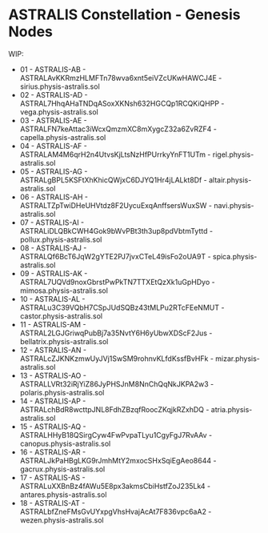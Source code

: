 # ASTRALIS Constellation - Genesis Nodes


WIP:

- 01 - ASTRALIS-AB - ASTRALAvKKRmzHLMFTn78wva6xnt5eiVZcUKwHAWCJ4E - sirius.physis-astralis.sol
- 02 - ASTRALIS-AD - ASTRAL7HhqAHaTNDqASoxXKNsh632HGCQp1RCQKiQHPP - vega.physis-astralis.sol
- 03 - ASTRALIS-AE - ASTRALFN7keAttac3iWcxQmzmXC8mXygcZ32a6ZvRZF4 - capella.physis-astralis.sol
- 04 - ASTRALIS-AF - ASTRALAM4M6qrH2n4UtvsKjLtsNzHfPUrrkyYnFT1UTm - rigel.physis-astralis.sol
- 05 - ASTRALIS-AG - ASTRALgBPL5KSFtXhKhicQWjxC6DJYQ1Hr4jLALkt8Df - altair.physis-astralis.sol
- 06 - ASTRALIS-AH - ASTRALTZpTwiDHeUHVtdz8F2UycuExqAnffsersWuxSW - navi.physis-astralis.sol
- 07 - ASTRALIS-AI - ASTRALiDLQBkCWH4Gok9bWvPBt3th3up8pdVbtmTyttd - pollux.physis-astralis.sol
- 08 - ASTRALIS-AJ - ASTRALQf6BcT6JqW2gYTE2PJ7jvxCTeL49isFo2oUA9T - spica.physis-astralis.sol
- 09 - ASTRALIS-AK - ASTRAL7UQVd9noxGbrstPwPkTN7TTXEtQzXk1uGpHDyo - mimosa.physis-astralis.sol
- 10 - ASTRALIS-AL - ASTRALu3C39VQbH7CSpJUdSQBz43tMLPu2RTcFEeNMUT - castor.physis-astralis.sol
- 11 - ASTRALIS-AM - ASTRAL2LGJGriwqPubBj7a35NvtY6H6yUbwXDScF2Jus - bellatrix.physis-astralis.sol
- 12 - ASTRALIS-AN - ASTRALcZJKNKzmwUyJVj1SwSM9rohnvKLfdKssfBvHFk - mizar.physis-astralis.sol
- 13 - ASTRALIS-AO - ASTRALLVRt32iRjYiZ86JyPHSJnM8NnChQqNkJKPA2w3 - polaris.physis-astralis.sol
- 14 - ASTRALIS-AP - ASTRALchBdR8wcttpJNL8FdhZBzqfRoocZKqjkRZxhDQ - atria.physis-astralis.sol
- 15 - ASTRALIS-AQ - ASTRALHHyB18QSirgCyw4FwPvpaTLyu1CgyFgJ7RvAAv - canopus.physis-astralis.sol
- 16 - ASTRALIS-AR - ASTRALJkPaHBgLKG9rJmhMtY2mxocSHxSqiEgAeo8644 - gacrux.physis-astralis.sol
- 17 - ASTRALIS-AS - ASTRALuXXBnBz4fAWu5E8px3akmsCbiHstfZoJ235Lk4 - antares.physis-astralis.sol
- 18 - ASTRALIS-AT - ASTRALbfZneFMsGvUYxpgVhsHvajAcAt7F836vpc6aA2 - wezen.physis-astralis.sol
